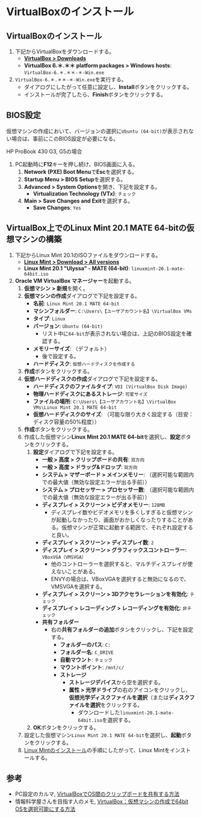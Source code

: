 # VirtualBoxのインストール

## VirtualBoxのインストール

1. 下記からVirtualBoxをダウンロードする。
   - **[VirtualBox > Downloads](https://www.virtualbox.org/wiki/Downloads)**
   - **VirtualBox 6.＊.＊＊ platform packages > Windows hosts**: `VirtualBox-6.＊.＊＊-＊-Win.exe`
2. `VirtualBox-6.＊.＊＊-＊-Win.exe`を実行する。
   - ダイアログにしたがって任意に設定し、**Install**ボタンをクリックする。
   - インストールが完了したら、**Finish**ボタンをクリックする。

## BIOS設定

仮想マシンの作成において、バージョンの選択に`Ubuntu (64-bit)`が表示されない場合は、事前にこのBIOS設定が必要になる。

HP ProBook 430 G3, G5の場合
1. PC起動時に**F12**キーを押し続け、BIOS画面に入る。
   1. **Network (PXE) Boot Menu**で**Esc**を選択する。
   2. **Startup Menu > BIOS Setup**を選択する。
   3. **Advanced > System Options**を開き、下記を設定する。
      - **Virtualization Technology (VTx)**: `チェック`
   4. **Main > Save Changes and Exit**を選択する。
      - **Save Changes**: `Yes`

## VirtualBox上でのLinux Mint 20.1 MATE 64-bitの仮想マシンの構築
1. 下記からLinux Mint 20.1のISOファイルをダウンロードする。
   - **[Linux Mint > Download > All versions](https://linuxmint.com/download_all.php)**
   - **Linux Mint 20.1 "Ulyssa" - MATE (64-bit)**: `linuxmint-20.1-mate-64bit.iso`
2. **Oracle VM VirtualBox マネージャー**を起動する。
   1. **仮想マシン > 新規**を開く。
   2. **仮想マシンの作成**ダイアログで下記を設定する。
      - **名前**: `Linux Mint 20.1 MATE 64-bit`
      - **マシンフォルダー**: `C:\Users\【ユーザアカウント名】\VirtualBox VMs`
      - **タイプ**: `Linux`
      - **バージョン**: `Ubuntu (64-bit)`
        - リスト中に`64-bit`が表示されない場合は、上記のBIOS設定を確認する。
      - **メモリーサイズ**: （デフォルト）
        - 後で設定する。
      - **ハードディスク**: `仮想ハードディスクを作成する`
    3. **作成**ボタンをクリックする。
    4. **仮想ハードディスクの作成**ダイアログで下記を設定する。
       - **ハードディスクのファイルタイプ**: `VDI (VirtualBox Disk Image)`
       - **物理ハードディスクにあるストレージ**: `可変サイズ`
       - **ファイルの場所**: `C:\Users\【ユーザアカウント名】\VirtualBox VMs\Linux Mint 20.1 MATE 64-bit`
       - **仮想ハードディスクのサイズ**: （可能な限り大きく設定する（目安：ディスク容量の50%程度））
    5. **作成**ボタンをクリックする。
    6. 作成した仮想マシン**Linux Mint 20.1 MATE 64-bit**を選択し、**設定**ボタンをクリックする。
       1. **設定**ダイアログで下記を設定する。
          - **一般 > 高度 > クリップボードの共有**: `双方向`
          - **一般 > 高度 > ドラッグ&ドロップ**: `双方向`
          - **システム > マザーボード > メインメモリー**: （選択可能な範囲内での最大値（無効な設定エラーが出る手前））
          - **システム > プロセッサー > プロセッサー数**: （選択可能な範囲内での最大値（無効な設定エラーが出る手前））
          - **ディスプレイ > スクリーン > ビデオメモリー**: `128MB`
            - ディスプレイ数やビデオメモリを多くしすぎると仮想マシンが起動しなかったり、画面がおかしくなったりすることがある。仮想マシンが正常に起動する範囲で、それぞれ設定すると良い。
          - **ディスプレイ > スクリーン > ディスプレイ数**: `2`
          - **ディスプレイ > スクリーン > グラフィックスコントローラー**: `VBoxVGA（VMSVGA）`
            - 他のコントローラーを選択すると、マルチディスプレイが使えないことがある。
            - ENVYの場合は、VBoxVGAを選択すると無効になるので、VMSVGAを選択する。
          - **ディスプレイ > スクリーン > 3Dアクセラレーションを有効化**: `チェック`
          - **ディスプレイ > レコーディング > レコーディングを有効化**: `非チェック`
          - **共有フォルダー**
            - 右の**共有フォルダーの追加**ボタンをクリックし、下記を設定する。
              - **フォルダーのパス**: `C:`
              - **フォルダー名**: `C_DRIVE`
              - **自動マウント**: `チェック`
              - **マウントポイント**: `/mnt/c/`
              - **ストレージ**
                - **ストレージデバイス**から空を選択する。
                - **属性 > 光学ドライブ**の右のアイコンをクリックし、**仮想光学ディスクファイルを選択**（または**ディスクファイルを選択**をクリックする。
                  - ダウンロードした`linuxmint-20.1-mate-64bit.iso`を選択する。
       2. **OK**ボタンをクリックする。
     7. 設定した仮想マシン``Linux Mint 20.1 MATE 64-bit``を選択し、**起動**ボタンをクリックする。
     8. [Linux Mintのインストール](https://github.com/recsyslab/tutorials/blob/main/init/Linux%20Mint%E3%81%AE%E3%82%A4%E3%83%B3%E3%82%B9%E3%83%88%E3%83%BC%E3%83%AB.md)の手順にしたがって、Linux Mintをインストールする。

## 参考
- PC設定のカルマ, [VirtualBoxでOS間のクリップボードを共有する方法](https://pc-karuma.net/virtualbox-clipboard-share/)
- 情報科学屋さんを目指す人のメモ, [VirtualBox：仮想マシンの作成で64bit OSを選択可能にする方法](https://did2memo.net/2015/07/10/virtualbox-64-bit-os/)
